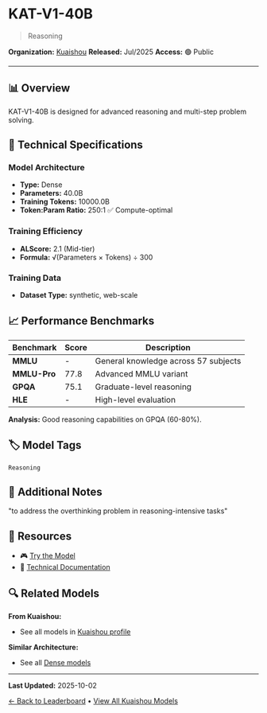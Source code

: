 # KAT-V1-40B

> Reasoning

**Organization:** [Kuaishou](../../labs/kuaishou.md)
**Released:** Jul/2025
**Access:** 🟢 Public

---

## 📊 Overview

KAT-V1-40B is designed for advanced reasoning and multi-step problem solving.

## 🔧 Technical Specifications

### Model Architecture
- **Type:** Dense
- **Parameters:** 40.0B
- **Training Tokens:** 10000.0B
- **Token:Param Ratio:** 250:1 ✅ Compute-optimal

### Training Efficiency
- **ALScore:** 2.1 (Mid-tier)
- **Formula:** √(Parameters × Tokens) ÷ 300

### Training Data
- **Dataset Type:** synthetic, web-scale

## 📈 Performance Benchmarks

| Benchmark | Score | Description |
|-----------|-------|-------------|
| **MMLU** | - | General knowledge across 57 subjects |
| **MMLU-Pro** | 77.8 | Advanced MMLU variant |
| **GPQA** | 75.1 | Graduate-level reasoning |
| **HLE** | - | High-level evaluation |

**Analysis:** Good reasoning capabilities on GPQA (60-80%).

## 🏷️ Model Tags

`Reasoning`

## 📝 Additional Notes

"to address the overthinking problem in reasoning-intensive tasks"

## 🔗 Resources

- 🎮 [Try the Model](https://huggingface.co/Kwaipilot/KAT-V1-40B)
- 📄 [Technical Documentation](https://arxiv.org/abs/2507.08297)

## 🔍 Related Models

**From Kuaishou:**
- See all models in [Kuaishou profile](../../labs/kuaishou.md)

**Similar Architecture:**
- See all [Dense models](../../architectures/dense.md)

---

**Last Updated:** 2025-10-02

[← Back to Leaderboard](../../README.md) • [View All Kuaishou Models](../../labs/kuaishou.md)

